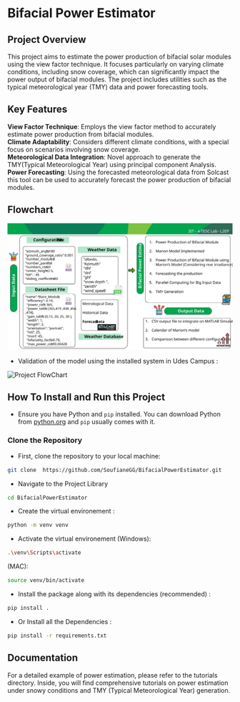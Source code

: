 # Bifacial Power Estimator

## Project Overview

This project aims to estimate the power production of bifacial solar modules using the view factor technique. It focuses particularly on varying climate conditions, including snow coverage, which can significantly impact the power output of bifacial modules. The project includes utilities such as the typical meteorological year (TMY) data and power forecasting tools.

## Key Features

**View Factor Technique**: Employs the view factor method to accurately estimate power production from bifacial modules.  
**Climate Adaptability**: Considers different climate conditions, with a special focus on scenarios involving snow coverage.  
**Meteorological Data Integration**: Novel approach to generate the TMY(Typical Meteorological Year) using principal component Analysis.  
**Power Forecasting**: Using the forecasted meteorological data from Solcast this tool can be used to accurately forecast the power production of bifacial modules.  

## Flowchart

![Project FlowChart](images/model_flowchart.svg)

- Validation of the model using the installed system in Udes Campus : 

![Project FlowChart](images/valition.svg)


## How To Install and Run this Project 


- Ensure you have Python and `pip` installed. You can download Python from [python.org](https://www.python.org/) and `pip` usually comes with it.

### Clone the Repository

- First, clone the repository to your local machine:
```sh
git clone  https://github.com/SoufianeGG/BifacialPowerEstimator.git 
```
- Navigate to the Project Library 
```sh
cd BifacialPowerEstimator
```

- Create the virtual environement : 
```sh 
python -m venv venv
```
- Activate the virtual environement (Windows):
```sh
.\venv\Scripts\activate
```
(MAC): 

```sh
source venv/bin/activate
```

- Install the package along with its dependencies (recommended) : 
```sh
pip install .
```
- Or Install all the Dependencies : 

```sh
pip install -r requirements.txt  
```


## Documentation 

For a detailed example of power estimation, please refer to the tutorials directory. Inside, you will find comprehensive tutorials on power estimation under snowy conditions and TMY (Typical Meteorological Year) generation.